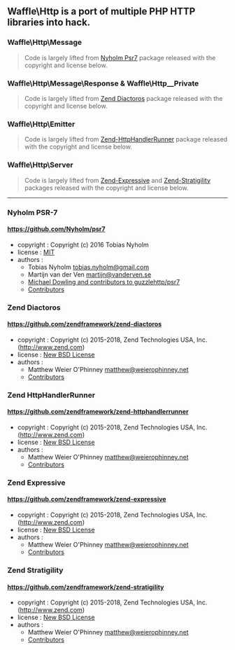 ## Waffle\Http is a port of multiple PHP HTTP libraries into hack.

### Waffle\Http\Message

> Code is largely lifted from [Nyholm Psr7](https://github.com/Nyholm/psr7) package
> released with the copyright and license below.

### Waffle\Http\Message\Response & Waffle\Http\__Private

> Code is largely lifted from [Zend Diactoros](https://github.com/zendframework/zend-diactoros) package
> released with the copyright and license below.

### Waffle\Http\Emitter

> Code is largely lifted from [Zend-HttpHandlerRunner](https://github.com/zendframework//zend-httphandlerrunner) package
> released with the copyright and license below.

### Waffle\Http\Server

> Code is largely lifted from [Zend-Expressive](https://github.com/zendframework//zend-expressive) and [Zend-Stratigility](https://github.com/zendframework//zend-stratigility) packages
> released with the copyright and license below.


---


### Nyholm PSR-7
#### https://github.com/Nyholm/psr7
- copyright : Copyright (c) 2016 Tobias Nyholm
- license   : [MIT](https://github.com/Nyholm/psr7/blob/master/LICENSE)
- authors   : 
  * Tobias Nyholm <tobias.nyholm@gmail.com>
  * Martijn van der Ven <martijn@vanderven.se>
  * [Michael Dowling and contributors to guzzlehttp/psr7](https://github.com/guzzle/psr7/graphs/contributors)
  * [Contributors](https://github.com/Nyholm/psr7/graphs/contributors)


### Zend Diactoros  
#### https://github.com/zendframework/zend-diactoros
- copyright : Copyright (c) 2015-2018, Zend Technologies USA, Inc. (http://www.zend.com)
- license   :  [New BSD License](http://framework.zend.com/license/new-bsd)
- authors   :
  * Matthew Weier O'Phinney <matthew@weierophinney.net>
  * [Contributors](https://github.com/zendframework/zend-diactoros/graphs/contributors)

### Zend HttpHandlerRunner
#### https://github.com/zendframework/zend-httphandlerrunner
- copyright : Copyright (c) 2015-2018, Zend Technologies USA, Inc. (http://www.zend.com)
- license   :  [New BSD License](http://framework.zend.com/license/new-bsd)
- authors   :
  * Matthew Weier O'Phinney <matthew@weierophinney.net>
  * [Contributors](https://github.com/zendframework/zend-httphandlerrunner/graphs/contributors)

### Zend Expressive
#### https://github.com/zendframework/zend-expressive
- copyright : Copyright (c) 2015-2018, Zend Technologies USA, Inc. (http://www.zend.com)
- license   :  [New BSD License](http://framework.zend.com/license/new-bsd)
- authors   :
  * Matthew Weier O'Phinney <matthew@weierophinney.net>
  * [Contributors](https://github.com/zendframework/zend-expressive/graphs/contributors)

### Zend Stratigility 
#### https://github.com/zendframework/zend-stratigility
- copyright : Copyright (c) 2015-2018, Zend Technologies USA, Inc. (http://www.zend.com)
- license   :  [New BSD License](http://framework.zend.com/license/new-bsd)
- authors   :
  * Matthew Weier O'Phinney <matthew@weierophinney.net>
  * [Contributors](https://github.com/zendframework/zend-stratigility/graphs/contributors)
